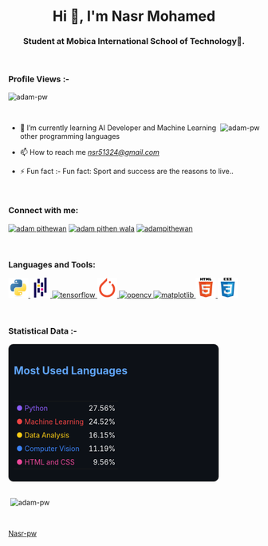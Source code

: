 <h1 align="center">Hi 👋, I'm Nasr Mohamed </h1>
<h3 align="center">Student at Mobica International School of Technology🌟.</h3>

<br>

<p align="right"> <h3>Profile Views :-</h3> <img src="https://komarev.com/ghpvc/?username=adam-pw&label=Profile%20views&color=0e75b6&style=flat"
    alt="adam-pw" /> 
  </p>

<br>

<p><img align="right" src="https://github.com/Adam-pw/Adam-pw/blob/main/animation_500_kxa883sd.gif" alt="adam-pw" /></p>


- 🌱 I’m currently learning AI Developer and Machine Learning other programming languages

- 📫 How to reach me *nsr51324@gmail.com*

- ⚡ Fun fact :- Fun fact: Sport and success are the reasons to live..

<br>

<h3 align="left">Connect with me:</h3>
<p align="left">
  <a href="https://www.linkedin.com/in/nsr51324" target="blank"><img align="center"
      src="https://raw.githubusercontent.com/rahuldkjain/github-profile-readme-generator/master/src/images/icons/Social/linked-in-alt.svg"
      alt="adam pithewan" height="30" width="40" /></a>
  <a href="https://fb.com/profile.php?id=100055648827094" target="blank"><img align="center"
      src="https://raw.githubusercontent.com/rahuldkjain/github-profile-readme-generator/master/src/images/icons/Social/facebook.svg"
      alt="adam pithen wala" height="30" width="40" /></a>
 <a href="https://twitter.com/NasrMohame89198" target="blank"><img align="center"
      src="https://raw.githubusercontent.com/rahuldkjain/github-profile-readme-generator/master/src/images/icons/Social/twitter.svg"
      alt="adampithewan" height="30" width="40" /></a>
</p>

<br>

<h3 align="left">Languages and Tools:</h3>
<p align="left">
  <a href="https://www.python.org" target="_blank" rel="noreferrer">
    <img src="https://raw.githubusercontent.com/devicons/devicon/master/icons/python/python-original.svg" alt="python" width="40" height="40" />
  </a>
  <a href="https://pandas.pydata.org/" target="_blank" rel="noreferrer">
    <img src="https://raw.githubusercontent.com/devicons/devicon/2ae2a900d2f041da66e950e4d48052658d850630/icons/pandas/pandas-original.svg" alt="pandas" width="40" height="40" />
  </a>
  <a href="https://www.tensorflow.org/" target="_blank" rel="noreferrer">
    <img src="https://www.vectorlogo.zone/logos/tensorflow/tensorflow-icon.svg" alt="tensorflow" width="40" height="40" />
  </a>
  <a href="https://pytorch.org/" target="_blank" rel="noreferrer">
    <img src="https://raw.githubusercontent.com/devicons/devicon/master/icons/pytorch/pytorch-original.svg" alt="pytorch" width="40" height="40" />
  </a>
  <a href="https://opencv.org/" target="_blank" rel="noreferrer">
    <img src="https://www.vectorlogo.zone/logos/opencv/opencv-icon.svg" alt="opencv" width="40" height="40" />
  </a>
  <a href="https://matplotlib.org/" target="_blank" rel="noreferrer">
    <img src="https://upload.wikimedia.org/wikipedia/commons/8/84/Matplotlib_icon.svg" alt="matplotlib" width="40" height="40" />
  </a>
  <a href="https://www.w3.org/html/" target="_blank" rel="noreferrer">
    <img src="https://raw.githubusercontent.com/devicons/devicon/master/icons/html5/html5-original-wordmark.svg" alt="html5" width="40" height="40" />
  </a>
  <a href="https://www.w3schools.com/css/" target="_blank" rel="noreferrer">
    <img src="https://raw.githubusercontent.com/devicons/devicon/master/icons/css3/css3-original-wordmark.svg" alt="css3" width="40" height="40" />
  </a>
</p>


<br>

<h3>Statistical Data :-</h3>
<div style="background-color:#0d1117; color:#ffffff; padding:10px; border-radius:10px; width: 400px; border: 1px solid #444;">
    <h2 style="color:#60a5fa;">Most Used Languages</h2>
    <table style="width:100%; border-collapse: collapse; color: #ffffff;">
        <tr>
            <td style="color:#8b5cf6; padding: 5px;">● Python</td>
            <td style="text-align: right; padding: 5px;">27.56%</td>
        </tr>
        <tr>
            <td style="color:#ef4444; padding: 5px;">● Machine Learning</td>
            <td style="text-align: right; padding: 5px;">24.52%</td>
        </tr>
        <tr>
            <td style="color:#facc15; padding: 5px;">● Data Analysis</td>
            <td style="text-align: right; padding: 5px;">16.15%</td>
        </tr>
        <tr>
            <td style="color:#3b82f6; padding: 5px;">● Computer Vision</td>
            <td style="text-align: right; padding: 5px;">11.19%</td>
        </tr>
        <tr>
            <td style="color:#ec4899; padding: 5px;">● HTML and CSS</td>
            <td style="text-align: right; padding: 5px;">9.56%</td>
        </tr>
    </table>
</div>


<br>

<p>&nbsp;<img align="center" src="https://github-readme-stats.vercel.app/api?username=adam-pw&show_icons=true&locale=en&bg_color=0d1117&text_color=ffffff&repo=convoychat"
    alt="adam-pw" /></p>

<br>
      

[Nasr-pw]([https://github.com/nsr51324])
